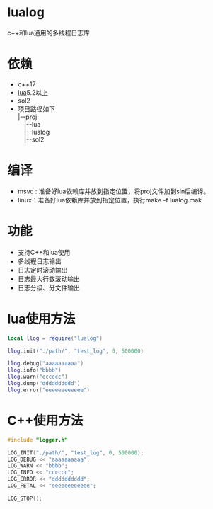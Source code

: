 # lualog
c++和lua通用的多线程日志库

# 依赖
- c++17
- [lua](https://github.com/xiyoo0812/lua.git)5.2以上
- sol2
- 项目路径如下<br>
  |--proj <br>
  &emsp;|--lua <br>
  &emsp;|--lualog <br>
  &emsp;|--sol2 <br>

# 编译
- msvc : 准备好lua依赖库并放到指定位置，将proj文件加到sln后编译。
- linux：准备好lua依赖库并放到指定位置，执行make -f lualog.mak

# 功能
- 支持C++和lua使用
- 多线程日志输出
- 日志定时滚动输出
- 日志最大行数滚动输出
- 日志分级、分文件输出

# lua使用方法
```lua
local llog = require("lualog")

llog.init("./path/", "test_log", 0, 500000)

llog.debug("aaaaaaaaaa")
llog.info("bbbb")
llog.warn("cccccc")
llog.dump("dddddddddd")
llog.error("eeeeeeeeeeee")
```

# C++使用方法
```c++
#include "logger.h"

LOG_INIT("./path/", "test_log", 0, 500000);
LOG_DEBUG << "aaaaaaaaaa";
LOG_WARN << "bbbb";
LOG_INFO << "cccccc";
LOG_ERROR << "dddddddddd";
LOG_FETAL << "eeeeeeeeeeee";

LOG_STOP();

```
